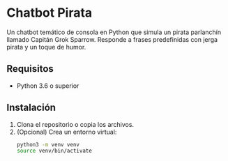 # Chatbot Pirata

Un chatbot temático de consola en Python que simula un pirata parlanchín llamado Capitán Grok Sparrow. Responde a frases predefinidas con jerga pirata y un toque de humor.

## Requisitos
- Python 3.6 o superior

## Instalación
1. Clona el repositorio o copia los archivos.
2. (Opcional) Crea un entorno virtual:
   ```bash
   python3 -m venv venv
   source venv/bin/activate
